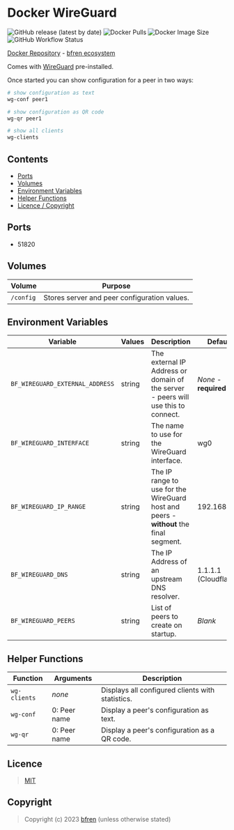 # Docker WireGuard

![GitHub release (latest by date)](https://img.shields.io/github/v/release/bfren/docker-wireguard) ![Docker Pulls](https://img.shields.io/endpoint?url=https%3A%2F%2Fbfren.dev%2Fdocker%2Fpulls%2Fwireguard) ![Docker Image Size](https://img.shields.io/endpoint?url=https%3A%2F%2Fbfren.dev%2Fdocker%2Fsize%2Fwireguard) ![GitHub Workflow Status](https://img.shields.io/github/actions/workflow/status/bfren/docker-wireguard/dev.yml?branch=main)

[Docker Repository](https://hub.docker.com/r/bfren/wireguard) - [bfren ecosystem](https://github.com/bfren/docker)

Comes with [WireGuard](https://www.wireguard.com/) pre-installed.

Once started you can show configuration for a peer in two ways:

```bash
# show configuration as text
wg-conf peer1

# show configuration as QR code
wg-qr peer1

# show all clients
wg-clients
```

## Contents

* [Ports](#ports)
* [Volumes](#volumes)
* [Environment Variables](#environment-variables)
* [Helper Functions](#helper-functions)
* [Licence / Copyright](#licence)

## Ports

* 51820

## Volumes

| Volume    | Purpose                                       |
| --------- | --------------------------------------------- |
| `/config` | Stores server and peer configuration values.  |

## Environment Variables

| Variable                          | Values | Description                                                                              | Default               |
| --------------------------------- | ------ | ---------------------------------------------------------------------------------------- | --------------------- |
| `BF_WIREGUARD_EXTERNAL_ADDRESS`   | string | The external IP Address or domain of the server - peers will use this to connect.        | *None* - **required** |
| `BF_WIREGUARD_INTERFACE`          | string | The name to use for the WireGuard interface.                                             | wg0                   |
| `BF_WIREGUARD_IP_RANGE`           | string | The IP range to use for the WireGuard host and peers - **without** the final segment.    | 192.168.100           |
| `BF_WIREGUARD_DNS`                | string | The IP Address of an upstream DNS resolver.                                              | 1.1.1.1 (Cloudflare)  |
| `BF_WIREGUARD_PEERS`              | string | List of peers to create on startup.                                                      | *Blank*               |

## Helper Functions

| Function      | Arguments     | Description                                       |
| ------------- | ------------- | ------------------------------------------------- |
| `wg-clients`  | *none*        | Displays all configured clients with statistics.  |
| `wg-conf`     | 0: Peer name  | Display a peer's configuration as text.           |
| `wg-qr`       | 0: Peer name  | Display a peer's configuration as a QR code.      |

## Licence

> [MIT](https://mit.bfren.dev/2023)

## Copyright

> Copyright (c) 2023 [bfren](https://bfren.dev) (unless otherwise stated)
